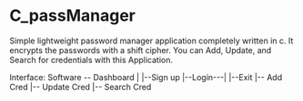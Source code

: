 # C_passManager
Simple lightweight password manager application completely written in c.
It encrypts the passwords with a shift cipher.
You can Add, Update, and Search for credentials with this Application.

Interface: 
Software --
        Dashboard
            |
            |--Sign up
            |--Login---|
            |--Exit    |-- Add Cred 
                       |-- Update Cred 
                       |-- Search Cred

